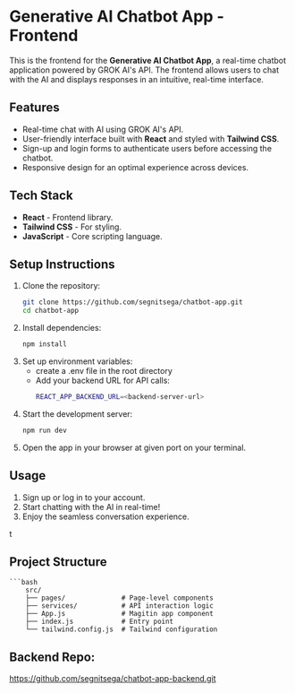 # Generative AI Chatbot App - Frontend

This is the frontend for the **Generative AI Chatbot App**, a real-time chatbot application powered by GROK AI's API. The frontend allows users to chat with the AI and displays responses in an intuitive, real-time interface.

## Features

- Real-time chat with AI using GROK AI's API.
- User-friendly interface built with **React** and styled with **Tailwind CSS**.
- Sign-up and login forms to authenticate users before accessing the chatbot.
- Responsive design for an optimal experience across devices.

## Tech Stack

- **React** - Frontend library.
- **Tailwind CSS** - For styling.
- **JavaScript** - Core scripting language.

## Setup Instructions

1. Clone the repository:
   ```bash
   git clone https://github.com/segnitsega/chatbot-app.git
   cd chatbot-app
2. Install dependencies:
    ```bash
    npm install 
3. Set up environment variables:
    - create a .env file in the root directory
    - Add your backend URL for API calls:
        ```bash
        REACT_APP_BACKEND_URL=<backend-server-url>
4. Start the development server:
    ```bash
    npm run dev
5. Open the app in your browser at given port on your terminal.

## Usage

1. Sign up or log in to your account.
2. Start chatting with the AI in real-time!
3. Enjoy the seamless conversation experience.

t

## Project Structure
    ```bash
        src/
        ├── pages/              # Page-level components
        ├── services/           # API interaction logic
        ├── App.js              # Magitin app component
        ├── index.js            # Entry point
        └── tailwind.config.js  # Tailwind configuration

        
## Backend Repo:
https://github.com/segnitsega/chatbot-app-backend.git